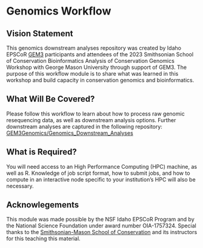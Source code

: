 # Genomics Workflow

## Vision Statement
This genomics downstream analyses repository was created by Idaho EPSCoR [GEM3](https://www.idahogem3.org) participants and attendees of the 2023 Smithsonian School of Conservation Bioinformatics Analysis of Conservation Genomics Workshop with George Mason University through support of GEM3. The purpose of this workflow module is to share what was learned in this workshop and build capacity in conservation genomics and bioinformatics.

## What Will Be Covered?
Please follow this workflow to learn about how to process raw genomic resequencing data, as well as downstream analysis options. Further downstream analyses are captured in the following repository: [GEM3Genomics/Genomics_Downstream_Analyses](https://github.com/Gem3Genomics/Genomics_Downstream_Analyses)

## What is Required?
You will need access to an High Performance Computing (HPC) machine, as well as R. Knowledge of job script format, how to submit jobs, and how to compute in an interactive node specific to your institution’s HPC will also be necessary.

## Acknowlegements
This module was made possible by the NSF Idaho EPSCoR Program and by the National Science Foundation under award number OIA-1757324. Special thanks to the [Smithsonian-Mason School of Conservation](https://smconservation.gmu.edu) and its instructors for this teaching this material.
